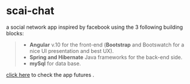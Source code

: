 # scai-chat
a social network app inspired by facebook using the 3 following building blocks: <br />
> - **Angular** v.10 for the front-end (**Bootstrap** and Bootswatch for a nice UI presentation and best UX). <br />
> - **Spring and Hibernate** Java frameworks for the back-end side. <br />
> - **mySql** for data base. <br />

[click here](https://inspiring-einstein-32bbb9.netlify.app) to check the app futures . <br />
